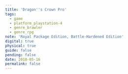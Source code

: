 ```yaml
---
title: 'Dragon''s Crown Pro'
tags:
  - game
  - platform_playstation-4
  - genre_brawler
  - genre_rpg
note: 'Royal Package Edition, Battle-Hardened Edition'
digital: true
physical: true
guide: false
pending: false
date: 2018-05-16
permalink: false
---
```


